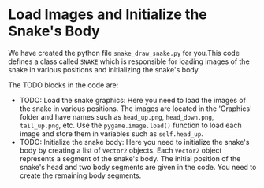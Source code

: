 # Load Images and Initialize the Snake's Body

We have created the python file `snake_draw_snake.py` for you.This code defines a class called `SNAKE` which is responsible for loading images of the snake in various positions and initializing the snake's body.

The TODO blocks in the code are:

* TODO: Load the snake graphics: Here you need to load the images of the snake in various positions. The images are located in the 'Graphics' folder and have names such as `head_up.png`, `head_down.png`, `tail_up.png`, etc. Use the `pygame.image.load()` function to load each image and store them in variables such as `self.head_up`.
* TODO: Initialize the snake body: Here you need to initialize the snake's body by creating a list of `Vector2` objects. Each `Vector2` object represents a segment of the snake's body. The initial position of the snake's head and two body segments are given in the code. You need to create the remaining body segments.
